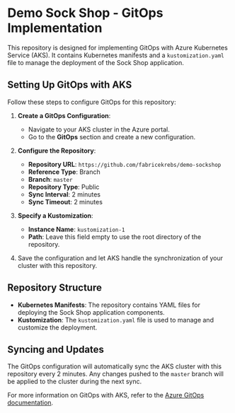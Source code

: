 # Demo Sock Shop - GitOps Implementation

This repository is designed for implementing GitOps with Azure Kubernetes Service (AKS). It contains Kubernetes manifests and a `kustomization.yaml` file to manage the deployment of the Sock Shop application.

## Setting Up GitOps with AKS

Follow these steps to configure GitOps for this repository:

1. **Create a GitOps Configuration**:
   - Navigate to your AKS cluster in the Azure portal.
   - Go to the **GitOps** section and create a new configuration.

2. **Configure the Repository**:
   - **Repository URL**: `https://github.com/fabricekrebs/demo-sockshop`
   - **Reference Type**: Branch
   - **Branch**: `master`
   - **Repository Type**: Public
   - **Sync Interval**: 2 minutes
   - **Sync Timeout**: 2 minutes

3. **Specify a Kustomization**:
   - **Instance Name**: `kustomization-1`
   - **Path**: Leave this field empty to use the root directory of the repository.

4. Save the configuration and let AKS handle the synchronization of your cluster with this repository.

## Repository Structure

- **Kubernetes Manifests**: The repository contains YAML files for deploying the Sock Shop application components.
- **Kustomization**: The `kustomization.yaml` file is used to manage and customize the deployment.

## Syncing and Updates

The GitOps configuration will automatically sync the AKS cluster with this repository every 2 minutes. Any changes pushed to the `master` branch will be applied to the cluster during the next sync.

For more information on GitOps with AKS, refer to the [Azure GitOps documentation](https://learn.microsoft.com/en-us/azure/azure-arc/kubernetes/tutorial-use-gitops-flux2).